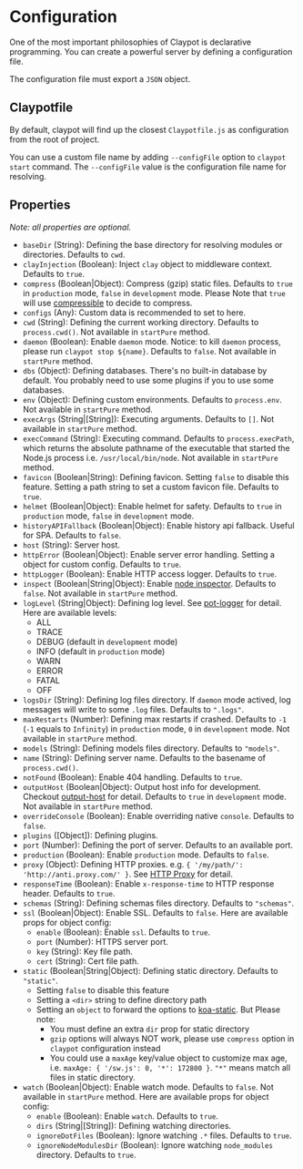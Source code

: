 # Configuration

One of the most important philosophies of Claypot is declarative programming. You can create a powerful server by defining a configuration file.

The configuration file must export a `JSON` object.

## Claypotfile

By default, claypot will find up the closest `Claypotfile.js` as configuration from the root of project.

You can use a custom file name by adding `--configFile` option to `claypot start` command. The `--configFile` value is the configuration file name for resolving.

## Properties

_Note: all properties are optional._

- `baseDir` (String): Defining the base directory for resolving modules or directories. Defaults to `cwd`.
- `clayInjection` (Boolean): Inject `clay` object to middleware context. Defaults to `true`.
- `compress` (Boolean|Object): Compress (gzip) static files. Defaults to `true` in `production` mode, `false` in `development` mode. Please Note that `true` will use [compressible](https://github.com/jshttp/compressible) to decide to compress.
- `configs` (Any): Custom data is recommended to set to here.
- `cwd` (String): Defining the current working directory. Defaults to `process.cwd()`. Not available in `startPure` method.
- `daemon` (Boolean): Enable `daemon` mode. Notice: to kill `daemon` process, please run `claypot stop ${name}`. Defaults to `false`. Not available in `startPure` method.
- `dbs` (Object): Defining databases. There's no built-in database by default. You probably need to use some plugins if you to use some databases.
- `env` (Object): Defining custom environments. Defaults to `process.env`. Not available in `startPure` method.
- `execArgs` (String|[String]): Executing arguments. Defaults to `[]`. Not available in `startPure` method.
- `execCommand` (String): Executing command. Defaults to `process.execPath`, which returns the absolute pathname of the executable that started the Node.js process i.e. `/usr/local/bin/node`. Not available in `startPure` method.
- `favicon` (Boolean|String): Defining favicon. Setting `false` to disable this feature. Setting a path string to set a custom favicon file. Defaults to `true`.
- `helmet` (Boolean|Object): Enable helmet for safety. Defaults to `true` in `production` mode, `false` in `development` mode.
- `historyAPIFallback` (Boolean|Object): Enable history api fallback. Useful for SPA. Defaults to `false`.
- `host` (String): Server host.
- `httpError` (Boolean|Object): Enable server error handling. Setting a object for custom config. Defaults to `true`.
- `httpLogger` (Boolean): Enable HTTP access logger. Defaults to `true`.
- `inspect` (Boolean|String|Object): Enable [node inspector](https://nodejs.org/api/cli.html#cli_inspect_host_port). Defaults to `false`. Not available in `startPure` method.
- `logLevel` (String|Object): Defining log level. See [pot-logger](https://github.com/cantonjs/pot-logger) for detail. Here are available levels:
  - ALL
  - TRACE
  - DEBUG (default in `development` mode)
  - INFO (default in `production` mode)
  - WARN
  - ERROR
  - FATAL
  - OFF
- `logsDir` (String): Defining log files directory. If `daemon` mode actived, log messages will write to some `.log` files. Defaults to `".logs"`.
- `maxRestarts` (Number): Defining max restarts if crashed. Defaults to `-1` (`-1` equals to `Infinity`) in `production` mode, `0` in `development` mode. Not available in `startPure` method.
- `models` (String): Defining models files directory. Defaults to `"models"`.
- `name` (String): Defining server name. Defaults to the basename of `process.cwd()`.
- `notFound` (Boolean): Enable 404 handling. Defaults to `true`.
- `outputHost` (Boolean|Object): Output host info for development. Checkout [output-host](https://github.com/die-welle/output-host) for detail. Defaults to `true` in `development` mode. Not available in `startPure` method.
- `overrideConsole` (Boolean): Enable overriding native `console`. Defaults to `false`.
- `plugins` ([Object]): Defining plugins.
- `port` (Number): Defining the port of server. Defaults to an available port.
- `production` (Boolean): Enable `production` mode. Defaults to `false`.
- `proxy` (Object): Defining HTTP proxies. e.g. `{ '/my/path/': 'http://anti.proxy.com/' }`. See [HTTP Proxy](/guides/http_proxy.md) for detail.
- `responseTime` (Boolean): Enable `x-response-time` to HTTP response header. Defaults to `true`.
- `schemas` (String): Defining schemas files directory. Defaults to `"schemas"`.
- `ssl` (Boolean|Object): Enable SSL. Defaults to `false`. Here are available props for object config:
  - `enable` (Boolean): Enable `ssl`. Defaults to `true`.
  - `port` (Number): HTTPS server port.
  - `key` (String): Key file path.
  - `cert` (String): Cert file path.
- `static` (Boolean|String|Object): Defining static directory. Defaults to `"static"`.
  - Setting `false` to disable this feature
  - Setting a `<dir>` string to define directory path
  - Setting an `object` to forward the options to [koa-static](https://github.com/koajs/static). But Please note:
    - You must define an extra `dir` prop for static directory
    - `gzip` options will always NOT work, please use `compress` option in `claypot` configuration instead
    - You could use a `maxAge` key/value object to customize max age, i.e. `maxAge: { '/sw.js': 0, '*': 172800 }`. `"*"` means match all files in static directory.
- `watch` (Boolean|Object): Enable watch mode. Defaults to `false`. Not available in `startPure` method. Here are available props for object config:
  - `enable` (Boolean): Enable `watch`. Defaults to `true`.
  - `dirs` (String|[String]): Defining watching directories.
  - `ignoreDotFiles` (Boolean): Ignore watching `.*` files. Defaults to `true`.
  - `ignoreNodeModulesDir` (Boolean): Ignore watching `node_modules` directory. Defaults to `true`.
